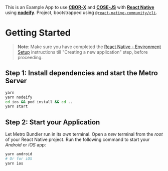 This is an Example App to use [**CBOR-X**](https://github.com/kriszyp/cbor-x/) and [**COSE-JS**](https://github.com/erdtman/cose-js) with [**React Native**](https://reactnative.dev) using [**nodeify**](https://github.com/tradle/rn-nodeify). Project, bootstrapped using [`@react-native-community/cli`](https://github.com/react-native-community/cli).

# Getting Started

>**Note**: Make sure you have completed the [React Native - Environment Setup](https://reactnative.dev/docs/environment-setup) instructions till "Creating a new application" step, before proceeding.

## Step 1: Install dependencies and start the Metro Server

```bash
yarn
yarn nodeify
cd ios && pod install && cd ..
yarn start
```

## Step 2: Start your Application

Let Metro Bundler run in its _own_ terminal. Open a _new_ terminal from the _root_ of your React Native project. Run the following command to start your _Android_ or _iOS_ app:

```bash
yarn android
# Or for iOS
yarn ios

```
